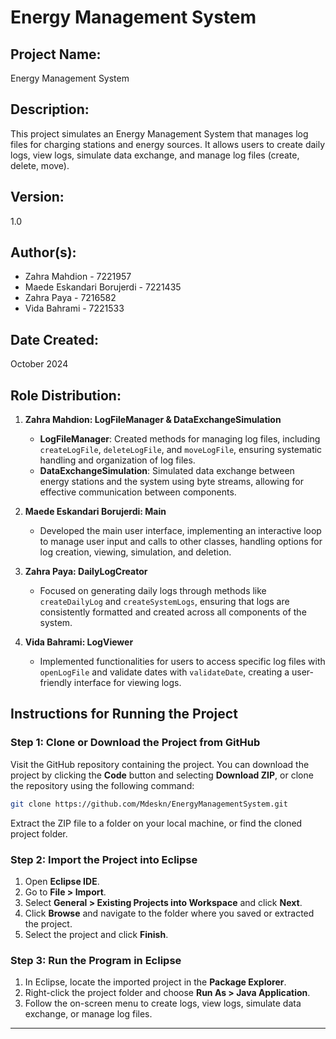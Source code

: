 # Energy Management System

## Project Name:
Energy Management System

## Description:
This project simulates an Energy Management System that manages log files for charging stations and energy sources. It allows users to create daily logs, view logs, simulate data exchange, and manage log files (create, delete, move).

## Version:
1.0

## Author(s):
- Zahra Mahdion - 7221957
- Maede Eskandari Borujerdi - 7221435
- Zahra Paya - 7216582
- Vida Bahrami - 7221533

## Date Created:
October 2024

## Role Distribution:
1. **Zahra Mahdion: LogFileManager & DataExchangeSimulation**
   - **LogFileManager**: Created methods for managing log files, including `createLogFile`, `deleteLogFile`, and `moveLogFile`, ensuring systematic handling and organization of log files.
   - **DataExchangeSimulation**: Simulated data exchange between energy stations and the system using byte streams, allowing for effective communication between components.

2. **Maede Eskandari Borujerdi: Main**
   - Developed the main user interface, implementing an interactive loop to manage user input and calls to other classes, handling options for log creation, viewing, simulation, and deletion.

3. **Zahra Paya: DailyLogCreator**
   - Focused on generating daily logs through methods like `createDailyLog` and `createSystemLogs`, ensuring that logs are consistently formatted and created across all components of the system.

4. **Vida Bahrami: LogViewer**
   - Implemented functionalities for users to access specific log files with `openLogFile` and validate dates with `validateDate`, creating a user-friendly interface for viewing logs.

## Instructions for Running the Project

### Step 1: Clone or Download the Project from GitHub
Visit the GitHub repository containing the project. You can download the project by clicking the **Code** button and selecting **Download ZIP**, or clone the repository using the following command:

```bash
git clone https://github.com/Mdeskn/EnergyManagementSystem.git
```

Extract the ZIP file to a folder on your local machine, or find the cloned project folder.

### Step 2: Import the Project into Eclipse
1. Open **Eclipse IDE**.
2. Go to **File > Import**.
3. Select **General > Existing Projects into Workspace** and click **Next**.
4. Click **Browse** and navigate to the folder where you saved or extracted the project.
5. Select the project and click **Finish**.

### Step 3: Run the Program in Eclipse
1. In Eclipse, locate the imported project in the **Package Explorer**.
2. Right-click the project folder and choose **Run As > Java Application**.
3. Follow the on-screen menu to create logs, view logs, simulate data exchange, or manage log files.

---